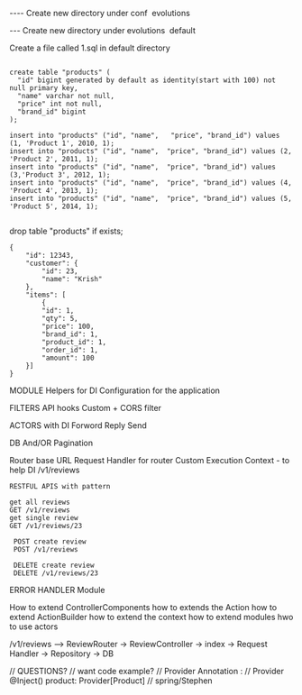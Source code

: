 ---- Create new directory under conf  
    evolutions 
    
--- Create new directory under evolutions 
      default 
      
Create a file called 1.sql in default directory


```

create table "products" (
  "id" bigint generated by default as identity(start with 100) not null primary key,
  "name" varchar not null,
  "price" int not null,
  "brand_id" bigint
);

insert into "products" ("id", "name",   "price", "brand_id") values (1, 'Product 1', 2010, 1);
insert into "products" ("id", "name",  "price", "brand_id") values (2, 'Product 2', 2011, 1);
insert into "products" ("id", "name",  "price", "brand_id") values (3,'Product 3', 2012, 1);
insert into "products" ("id", "name",  "price", "brand_id") values (4, 'Product 4', 2013, 1);
insert into "products" ("id", "name",  "price", "brand_id") values (5, 'Product 5', 2014, 1);


```


drop table "products" if exists;


```
{
    "id": 12343,
    "customer": {
        "id": 23,
        "name": "Krish"
    },
    "items": [
        {
        "id": 1,
        "qty": 5,
        "price": 100,
        "brand_id": 1,
        "product_id": 1,
        "order_id": 1,
        "amount": 100
    }]
}

```


MODULE
    Helpers for DI
    Configuration for the application
    
FILTERS
    API hooks
    Custom
    +
    CORS filter
    
ACTORS
    with DI
    Forword
    Reply
    Send
    
DB
    And/OR
    Pagination
    
Router
    base URL
    Request Handler for router
    Custom Execution Context - to help DI
    /v1/reviews    
    
    RESTFUL APIS with pattern
    
    get all reviews
    GET /v1/reviews
    get single review
    GET /v1/reviews/23
        
     POST create review
     POST /v1/reviews
     
     DELETE create review
     DELETE /v1/reviews/23
     
ERROR HANDLER
Module


How to extend ControllerComponents
how to extends the Action
how to extend ActionBuilder
how to extend the context
how to extend modules
hwo to use actors

/v1/reviews --> ReviewRouter -> ReviewController -> index -> Request Handler -> Repository -> DB


// QUESTIONS?
// want code example?
// Provider Annotation : 
//   Provider
    @Inject() 
      product: Provider[Product]
      // spring/Stephen
      
